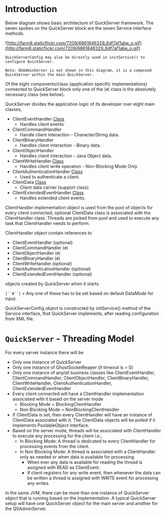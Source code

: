 # Introduction #

Below diagram shows basic architecture of QuickServer framework. The seven spokes on the QuickServer block are the seven Service interface methods.

![http://farm8.staticflickr.com/7209/6861846329_6df7af1abe_o.gif](http://farm8.staticflickr.com/7209/6861846329_6df7af1abe_o.gif)
```
QuickServerConfig may also be directly used in initService() to configure QuickServer.

Note: QSAdminServer is not shown in this diagram, it is a composed QuickServer within the main QuickServer.
```

Of the eight components/class (application specific implementations) connected to QuickServer block only one of the (`#`) class is the absolutely necessary class (see below).

QuickServer divides the application logic of its developer over eight main classes,

  * ClientEventHandler [Class](Optional.md)
    * Handles client events
  * ClientCommandHandler
    * Handle client interaction - Character/String data.
  * ClientBinaryHandler
    * Handles client interaction - Binary data.
  * ClientObjectHandler
    * Handles client interaction - Java Object data.
  * ClientWriteHandler [Class](Optional.md)
    * Handles client write operation - Non-Blocking Mode Only.
  * ClientAuthenticationHandler [Class](Optional.md)
    * Used to authenticate a client.
  * ClientData [Class](Optional.md)
    * Client data carrier (support class)
  * ClientExtendedEventHandler [Class](Optional.md)
    * Handles extended client events.

ClientHandler implementation object is used from the pool of objects for every client connected; optional ClientData class is associated with the ClientHandler class. Threads are picked from pool and used to execute any task that ClientHandler needs to perform.

ClientHandler object contain references to

  * ClientEventHandler (optional)
  * ClientCommandHandler (`#`)
  * ClientObjectHandler (`#`)
  * ClientBinaryHandler (`#`)
  * ClientWriteHandler (optional)
  * ClientAuthenticationHandler (optional)
  * ClientExtendedEventHandler (optional)

objects created by QuickServer when it starts.

`[``#``]` = Any one of these has to be set based on default DataMode for input.

QuickServerConfig object is constructed by initService() method of the Service interface, that QuickServer implements, after reading configuration from XML file.

# `QuickServer` - Threading Model #

For every server instance there will be

  * Only one instance of QuickServer
  * Only one instance of GhostSocketReaper (if timeout is > 0)
  * Only one instance of any/all business classes like ClientEventHandler, ClientCommandHandler, ClientObjectHandler, ClientBinaryHandler, ClientWriteHandler, ClientAuthenticationHandler, ClientExtendedEventHandler
  * Every client connected will have a ClientHandler implementation associated with it based on the server mode
    * Blocking Mode = BlockingClientHandler
    * Non Blocking Mode = NonBlockingClientHandler
  * If ClientData is set, then every ClientHandler will have an instance of ClientData associated with it. The ClientData objects will be polled if it implements PoolableObject interface.
  * Based on the server mode, threads will be associated with ClientHandler to execute any processing for the client i.e.;
    * In Blocking Mode: A thread is dedicated to every ClientHandler for processing events from the client.
    * In Non Blocking Mode: A thread is associated with a ClientHandler only as needed or when data is available for processing.
      * When ever any data is available for reading the thread is assigned with READ as ClientEvent.
      * If client registers for any write event, then whenever the data can be written a thread is assigned with WRITE event for processing any writes.

In the same JVM, there can be more than one instance of QuickServer object that is running based on the implementation. A typical QuickServer setup will have one QuickServer object for the main server and another for the QSAdminServer.